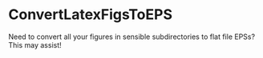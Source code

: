 ConvertLatexFigsToEPS
=====================

Need to convert all your figures in sensible subdirectories to flat file EPSs? This may assist!
